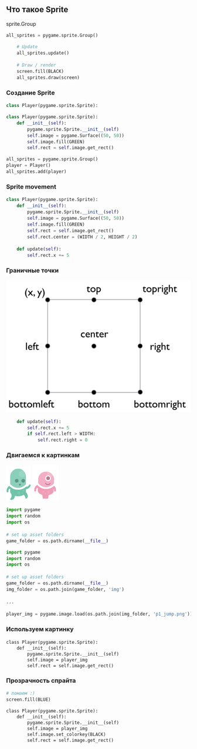 ## Что такое Sprite


sprite.Group
```python
all_sprites = pygame.sprite.Group()
```


```python
    # Update
    all_sprites.update()

    # Draw / render
    screen.fill(BLACK)
    all_sprites.draw(screen)
```



### Создание Sprite

```python
class Player(pygame.sprite.Sprite):
```



```python
class Player(pygame.sprite.Sprite):
    def __init__(self):
        pygame.sprite.Sprite.__init__(self)
        self.image = pygame.Surface((50, 50))
        self.image.fill(GREEN)
        self.rect = self.image.get_rect()
```


```python
all_sprites = pygame.sprite.Group()
player = Player()
all_sprites.add(player)
```



### Sprite movement

```python
class Player(pygame.sprite.Sprite):
    def __init__(self):
        pygame.sprite.Sprite.__init__(self)
        self.image = pygame.Surface((50, 50))
        self.image.fill(GREEN)
        self.rect = self.image.get_rect()
        self.rect.center = (WIDTH / 2, HEIGHT / 2)

    def update(self):
        self.rect.x += 5
```



### Граничные точки

![image](assets/rect_handles.png)


```python
    def update(self):
        self.rect.x += 5
        if self.rect.left > WIDTH:
            self.rect.right = 0
```



### Двигаемся к картинкам

![image](assets/p1_jump.png)
![image](assets/p3_walk01.png)


```python
import pygame
import random
import os

# set up asset folders
game_folder = os.path.dirname(__file__)
```


```python
import pygame
import random
import os

# set up asset folders
game_folder = os.path.dirname(__file__)
img_folder = os.path.join(game_folder, 'img')

...

player_img = pygame.image.load(os.path.join(img_folder, 'p1_jump.png')).convert()
```


### Используем картинку
```
class Player(pygame.sprite.Sprite):
    def __init__(self):
        pygame.sprite.Sprite.__init__(self)
        self.image = player_img
        self.rect = self.image.get_rect()
```



### Прозрачность спрайта

```python
# ломаем :)
screen.fill(BLUE)
```


```
class Player(pygame.sprite.Sprite):
    def __init__(self):
        pygame.sprite.Sprite.__init__(self)
        self.image = player_img
        self.image.set_colorkey(BLACK)
        self.rect = self.image.get_rect()
```
